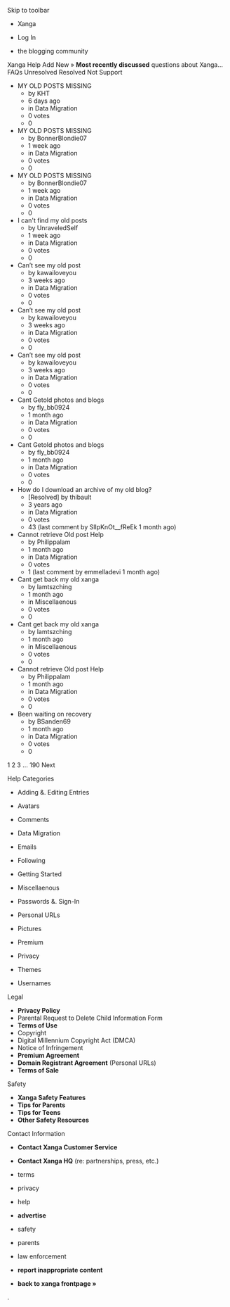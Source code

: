 Skip to toolbar

*   Xanga

*   Log In

*   the blogging community

Xanga Help Add New » **Most recently discussed** questions about Xanga… FAQs Unresolved Resolved Not Support

*   MY OLD POSTS MISSING
    *   by KHT
    *   6 days ago
    *   in Data Migration
    *   0 votes
    *   0
*   MY OLD POSTS MISSING
    *   by BonnerBlondie07
    *   1 week ago
    *   in Data Migration
    *   0 votes
    *   0
*   MY OLD POSTS MISSING
    *   by BonnerBlondie07
    *   1 week ago
    *   in Data Migration
    *   0 votes
    *   0
*   I can't find my old posts
    *   by UnraveledSelf
    *   1 week ago
    *   in Data Migration
    *   0 votes
    *   0
*   Can’t see my old post
    *   by kawailoveyou
    *   3 weeks ago
    *   in Data Migration
    *   0 votes
    *   0
*   Can’t see my old post
    *   by kawailoveyou
    *   3 weeks ago
    *   in Data Migration
    *   0 votes
    *   0
*   Can’t see my old post
    *   by kawailoveyou
    *   3 weeks ago
    *   in Data Migration
    *   0 votes
    *   0
*   Cant Getold photos and blogs
    *   by fly\_bb0924
    *   1 month ago
    *   in Data Migration
    *   0 votes
    *   0
*   Cant Getold photos and blogs
    *   by fly\_bb0924
    *   1 month ago
    *   in Data Migration
    *   0 votes
    *   0
*   How do I download an archive of my old blog?
    *   \[Resolved\] by thibault
    *   3 years ago
    *   in Data Migration
    *   0 votes
    *   43 (last comment by SlIpKnOt\_\_fReEk 1 month ago)
*   Cannot retrieve Old post Help
    *   by Philippalam
    *   1 month ago
    *   in Data Migration
    *   0 votes
    *   1 (last comment by emmelladevi 1 month ago)
*   Cant get back my old xanga
    *   by lamtszching
    *   1 month ago
    *   in Miscellaenous
    *   0 votes
    *   0
*   Cant get back my old xanga
    *   by lamtszching
    *   1 month ago
    *   in Miscellaenous
    *   0 votes
    *   0
*   Cannot retrieve Old post Help
    *   by Philippalam
    *   1 month ago
    *   in Data Migration
    *   0 votes
    *   0
*   Been waiting on recovery
    *   by BSanden69
    *   1 month ago
    *   in Data Migration
    *   0 votes
    *   0

1 2 3 ... 190 Next

Help Categories

*   Adding &. Editing Entries
*   Avatars
*   Comments
*   Data Migration
*   Emails
*   Following
*   Getting Started
*   Miscellaenous

*   Passwords &. Sign-In
*   Personal URLs
*   Pictures
*   Premium
*   Privacy
*   Themes
*   Usernames

Legal

*   **Privacy Policy**
*   Parental Request to Delete Child Information Form
*   **Terms of Use**
*   Copyright
*   Digital Millennium Copyright Act (DMCA)
*   Notice of Infringement
*   **Premium Agreement**
*   **Domain Registrant Agreement** (Personal URLs)
*   **Terms of Sale**

Safety

*   **Xanga Safety Features**
*   **Tips for Parents**
*   **Tips for Teens**
*   **Other Safety Resources**

Contact Information

*   **Contact Xanga Customer Service**
*   **Contact Xanga HQ** (re: partnerships, press, etc.)

*   terms
*   privacy
*   help
*   **advertise**

*   safety
*   parents
*   law enforcement
*   **report inappropriate content**

*   **back to xanga frontpage »**

<img src="http://pixel.quantserve.com/pixel/p-87h-iNOVooym2.gif" style="display: none" height="1" width="1" alt="Quantcast"/>.